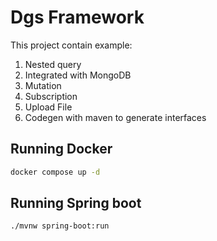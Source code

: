 # Dgs Framework
This project contain example:
1. Nested query
2. Integrated with MongoDB
3. Mutation
4. Subscription
5. Upload File
6. Codegen with maven to generate interfaces

## Running Docker
```sh
docker compose up -d
```
## Running Spring boot
```sh
./mvnw spring-boot:run
```
